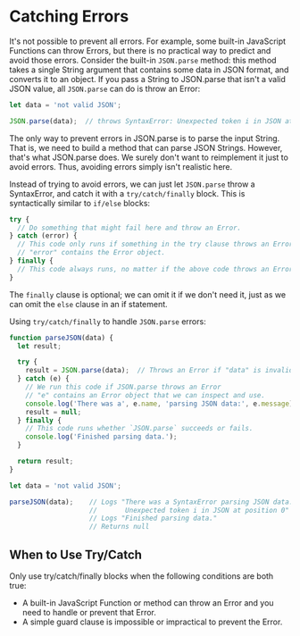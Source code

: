 # Catching Errors
It's not possible to prevent all errors. For example, some built-in JavaScript Functions can throw Errors, but there is no practical way to predict and avoid those errors. Consider the built-in `JSON.parse` method: this method takes a single String argument that contains some data in JSON format, and converts it to an object. If you pass a String to JSON.parse that isn't a valid JSON value, all `JSON.parse` can do is throw an Error:
```js
let data = 'not valid JSON';

JSON.parse(data);  // throws SyntaxError: Unexpected token i in JSON at position 0
```

The only way to prevent errors in JSON.parse is to parse the input String. That is, we need to build a method that can parse JSON Strings. However, that's what JSON.parse does. We surely don't want to reimplement it just to avoid errors. Thus, avoiding errors simply isn't realistic here.

Instead of trying to avoid errors, we can just let `JSON.parse` throw a SyntaxError, and catch it with a `try/catch/finally` block. This is syntactically similar to `if/else` blocks:
```js
try {
  // Do something that might fail here and throw an Error.
} catch (error) {
  // This code only runs if something in the try clause throws an Error.
  // "error" contains the Error object.
} finally {
  // This code always runs, no matter if the above code throws an Error or not.
}
```
The `finally` clause is optional; we can omit it if we don't need it, just as we can omit the `else` clause in an if statement.

Using `try/catch/finally` to handle `JSON.parse` errors:
```js
function parseJSON(data) {
  let result;

  try {
    result = JSON.parse(data);  // Throws an Error if "data" is invalid
  } catch (e) {
    // We run this code if JSON.parse throws an Error
    // "e" contains an Error object that we can inspect and use.
    console.log('There was a', e.name, 'parsing JSON data:', e.message);
    result = null;
  } finally {
    // This code runs whether `JSON.parse` succeeds or fails.
    console.log('Finished parsing data.');
  }

  return result;
}

let data = 'not valid JSON';

parseJSON(data);    // Logs "There was a SyntaxError parsing JSON data:
                    //       Unexpected token i in JSON at position 0"
                    // Logs "Finished parsing data."
                    // Returns null
```

## When to Use Try/Catch
Only use try/catch/finally blocks when the following conditions are both true:

- A built-in JavaScript Function or method can throw an Error and you need to handle or prevent that Error.
- A simple guard clause is impossible or impractical to prevent the Error.